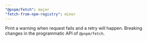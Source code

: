 ```yaml
---
"@pnpm/fetch": major
"fetch-from-npm-registry": minor
---
```


Print a warning when request fails and a retry will happen. Breaking changes in the programmatic API of `@pnpm/fetch`.
